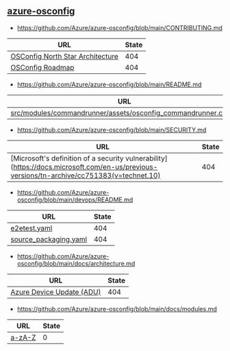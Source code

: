 
## [azure-osconfig](https://github.com/Azure/azure-osconfig)
* https://github.com/Azure/azure-osconfig/blob/main/CONTRIBUTING.md

| URL | State |
| --- | --- |
| [OSConfig North Star Architecture](architecture.md) | 404 |
| [OSConfig Roadmap](roadmap.md) | 404 |

* https://github.com/Azure/azure-osconfig/blob/main/README.md

| URL | State |
| --- | --- |
| [src/modules/commandrunner/assets/osconfig_commandrunner.cache](src/modules/commandrunner/assets/osconfig_commandrunner.cache) | 404 |

* https://github.com/Azure/azure-osconfig/blob/main/SECURITY.md

| URL | State |
| --- | --- |
| [Microsoft's definition of a security vulnerability](https://docs.microsoft.com/en-us/previous-versions/tn-archive/cc751383(v=technet.10) | 404 |

* https://github.com/Azure/azure-osconfig/blob/main/devops/README.md

| URL | State |
| --- | --- |
| [e2etest.yaml](https://github.com/Azure/azure-osconfig/blob/main/devops/pipeline/e2etest.yaml) | 404 |
| [source_packaging.yaml](https://github.com/Azure/azure-osconfig/blob/main/devops/pipeline/source_packaging.yaml) | 404 |

* https://github.com/Azure/azure-osconfig/blob/main/docs/architecture.md

| URL | State |
| --- | --- |
| [Azure Device Update (ADU)](https://github.com/Azure/adu-private-preview) | 404 |

* https://github.com/Azure/azure-osconfig/blob/main/docs/modules.md

| URL | State |
| --- | --- |
| [a-zA-Z](?:[a-zA-Z0-9_]*[a-zA-Z0-9]) | 0 |
